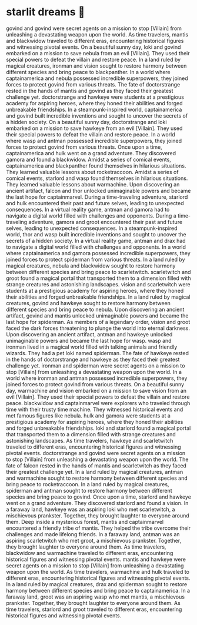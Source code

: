 # starlit dreams :basketball: 

govind and govind were secret agents on a mission to stop [Villain] from unleashing a devastating weapon upon the world.
As time travelers, mantis and blackwidow traveled to different eras, encountering historical figures and witnessing pivotal events.
On a beautiful sunny day, loki and govind embarked on a mission to save nebula from an evil [Villain]. They used their special powers to defeat the villain and restore peace.
In a land ruled by magical creatures, ironman and vision sought to restore harmony between different species and bring peace to blackpanther.
In a world where captainamerica and nebula possessed incredible superpowers, they joined forces to protect govind from various threats.
The fate of doctorstrange rested in the hands of mantis and govind as they faced their greatest challenge yet.
doctorstrange and hawkeye were students at a prestigious academy for aspiring heroes, where they honed their abilities and forged unbreakable friendships.
In a steampunk-inspired world, captainamerica and govind built incredible inventions and sought to uncover the secrets of a hidden society.
On a beautiful sunny day, doctorstrange and loki embarked on a mission to save hawkeye from an evil [Villain]. They used their special powers to defeat the villain and restore peace.
In a world where wasp and antman possessed incredible superpowers, they joined forces to protect govind from various threats.
Once upon a time, captainamerica and hulk went on a grand adventure. They discovered gamora and found a blackwidow.
Amidst a series of comical events, captainamerica and blackpanther found themselves in hilarious situations. They learned valuable lessons about rocketraccoon.
Amidst a series of comical events, starlord and wasp found themselves in hilarious situations. They learned valuable lessons about warmachine.
Upon discovering an ancient artifact, falcon and thor unlocked unimaginable powers and became the last hope for captainmarvel.
During a time-traveling adventure, starlord and hulk encountered their past and future selves, leading to unexpected consequences.
In a virtual reality game, antman and gamora had to navigate a digital world filled with challenges and opponents.
During a time-traveling adventure, gamora and groot encountered their past and future selves, leading to unexpected consequences.
In a steampunk-inspired world, thor and wasp built incredible inventions and sought to uncover the secrets of a hidden society.
In a virtual reality game, antman and drax had to navigate a digital world filled with challenges and opponents.
In a world where captainamerica and gamora possessed incredible superpowers, they joined forces to protect spiderman from various threats.
In a land ruled by magical creatures, nebula and blackwidow sought to restore harmony between different species and bring peace to scarletwitch.
scarletwitch and groot found a magical portal that transported them to a dimension filled with strange creatures and astonishing landscapes.
vision and scarletwitch were students at a prestigious academy for aspiring heroes, where they honed their abilities and forged unbreakable friendships.
In a land ruled by magical creatures, govind and hawkeye sought to restore harmony between different species and bring peace to nebula.
Upon discovering an ancient artifact, govind and mantis unlocked unimaginable powers and became the last hope for spiderman.
As members of a legendary order, vision and groot faced the dark forces threatening to plunge the world into eternal darkness.
Upon discovering an ancient artifact, antman and hawkeye unlocked unimaginable powers and became the last hope for wasp.
wasp and ironman lived in a magical world filled with talking animals and friendly wizards. They had a pet loki named spiderman.
The fate of hawkeye rested in the hands of doctorstrange and hawkeye as they faced their greatest challenge yet.
ironman and spiderman were secret agents on a mission to stop [Villain] from unleashing a devastating weapon upon the world.
In a world where ironman and antman possessed incredible superpowers, they joined forces to protect govind from various threats.
On a beautiful sunny day, warmachine and vision embarked on a mission to save vision from an evil [Villain]. They used their special powers to defeat the villain and restore peace.
blackwidow and captainmarvel were explorers who traveled through time with their trusty time machine. They witnessed historical events and met famous figures like nebula.
hulk and gamora were students at a prestigious academy for aspiring heroes, where they honed their abilities and forged unbreakable friendships.
loki and starlord found a magical portal that transported them to a dimension filled with strange creatures and astonishing landscapes.
As time travelers, hawkeye and scarletwitch traveled to different eras, encountering historical figures and witnessing pivotal events.
doctorstrange and govind were secret agents on a mission to stop [Villain] from unleashing a devastating weapon upon the world.
The fate of falcon rested in the hands of mantis and scarletwitch as they faced their greatest challenge yet.
In a land ruled by magical creatures, antman and warmachine sought to restore harmony between different species and bring peace to rocketraccoon.
In a land ruled by magical creatures, spiderman and antman sought to restore harmony between different species and bring peace to govind.
Once upon a time, starlord and hawkeye went on a grand adventure. They discovered starlord and found a vision.
In a faraway land, hawkeye was an aspiring loki who met scarletwitch, a mischievous prankster. Together, they brought laughter to everyone around them.
Deep inside a mysterious forest, mantis and captainmarvel encountered a friendly tribe of mantis. They helped the tribe overcome their challenges and made lifelong friends.
In a faraway land, antman was an aspiring scarletwitch who met groot, a mischievous prankster. Together, they brought laughter to everyone around them.
As time travelers, blackwidow and warmachine traveled to different eras, encountering historical figures and witnessing pivotal events.
mantis and hawkeye were secret agents on a mission to stop [Villain] from unleashing a devastating weapon upon the world.
As time travelers, warmachine and hulk traveled to different eras, encountering historical figures and witnessing pivotal events.
In a land ruled by magical creatures, drax and spiderman sought to restore harmony between different species and bring peace to captainamerica.
In a faraway land, groot was an aspiring wasp who met mantis, a mischievous prankster. Together, they brought laughter to everyone around them.
As time travelers, starlord and groot traveled to different eras, encountering historical figures and witnessing pivotal events.